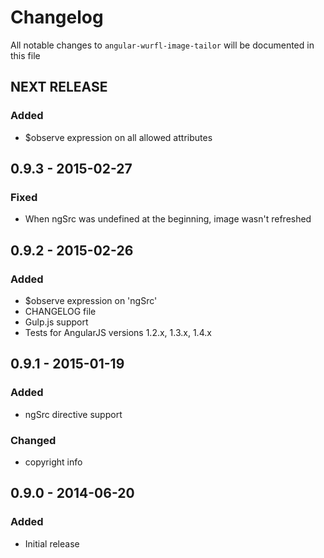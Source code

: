 # Changelog

All notable changes to `angular-wurfl-image-tailor` will be documented in this file

## NEXT RELEASE

### Added
- $observe expression on all allowed attributes

## 0.9.3 - 2015-02-27

### Fixed
- When ngSrc was undefined at the beginning, image wasn't refreshed

## 0.9.2 - 2015-02-26

### Added
- $observe expression on 'ngSrc'
- CHANGELOG file
- Gulp.js support
- Tests for AngularJS versions 1.2.x, 1.3.x, 1.4.x

## 0.9.1 - 2015-01-19

### Added
- ngSrc directive support

### Changed
- copyright info

## 0.9.0 - 2014-06-20

### Added
- Initial release

